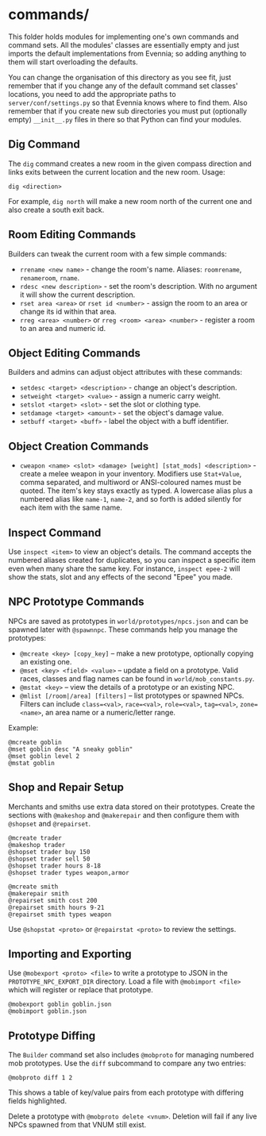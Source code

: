 # commands/

This folder holds modules for implementing one's own commands and
command sets. All the modules' classes are essentially empty and just
imports the default implementations from Evennia; so adding anything
to them will start overloading the defaults. 

You can change the organisation of this directory as you see fit, just
remember that if you change any of the default command set classes'
locations, you need to add the appropriate paths to
`server/conf/settings.py` so that Evennia knows where to find them.
Also remember that if you create new sub directories you must put
(optionally empty) `__init__.py` files in there so that Python can
find your modules.

## Dig Command

The `dig` command creates a new room in the given compass direction and
links exits between the current location and the new room. Usage:

```
dig <direction>
```

For example, `dig north` will make a new room north of the current one
and also create a south exit back.

## Room Editing Commands

Builders can tweak the current room with a few simple commands:

* `rrename <new name>` - change the room's name. Aliases: `roomrename`,
  `renameroom`, `rname`.
* `rdesc <new description>` - set the room's description. With no
  argument it will show the current description.
* `rset area <area>` or `rset id <number>` - assign the room to an
  area or change its id within that area.
* `rreg <area> <number>` or `rreg <room> <area> <number>` - register a
  room to an area and numeric id.

## Object Editing Commands

Builders and admins can adjust object attributes with these commands:

* `setdesc <target> <description>` - change an object's description.
* `setweight <target> <value>` - assign a numeric carry weight.
* `setslot <target> <slot>` - set the slot or clothing type.
* `setdamage <target> <amount>` - set the object's damage value.
* `setbuff <target> <buff>` - label the object with a buff identifier.

## Object Creation Commands

* `cweapon <name> <slot> <damage> [weight] [stat_mods] <description>` - create a
  melee weapon in your inventory. Modifiers use `Stat+Value`, comma separated,
  and multiword or ANSI-coloured names must be quoted. The item's key stays
  exactly as typed. A
  lowercase alias plus a numbered alias like `name-1`, `name-2`, and so forth is
  added silently for each item with the same name.

## Inspect Command

Use `inspect <item>` to view an object's details. The command accepts the
numbered aliases created for duplicates, so you can inspect a specific item
even when many share the same key. For instance, `inspect epee-2` will show the
stats, slot and any effects of the second "Epee" you made.

## NPC Prototype Commands

NPCs are saved as prototypes in `world/prototypes/npcs.json` and can be
spawned later with `@spawnnpc`. These commands help you manage the prototypes:

* `@mcreate <key> [copy_key]` – make a new prototype, optionally copying an
  existing one.
* `@mset <key> <field> <value>` – update a field on a prototype. Valid races,
  classes and flag names can be found in `world/mob_constants.py`.
* `@mstat <key>` – view the details of a prototype or an existing NPC.
* `@mlist [/room|/area] [filters]` – list prototypes or spawned NPCs. Filters can
  include `class=<val>`, `race=<val>`, `role=<val>`, `tag=<val>`, `zone=<name>`,
  an area name or a numeric/letter range.

Example:

```text
@mcreate goblin
@mset goblin desc "A sneaky goblin"
@mset goblin level 2
@mstat goblin
```

## Shop and Repair Setup

Merchants and smiths use extra data stored on their prototypes. Create the
sections with `@makeshop` and `@makerepair` and then configure them with
`@shopset` and `@repairset`.

```text
@mcreate trader
@makeshop trader
@shopset trader buy 150
@shopset trader sell 50
@shopset trader hours 8-18
@shopset trader types weapon,armor

@mcreate smith
@makerepair smith
@repairset smith cost 200
@repairset smith hours 9-21
@repairset smith types weapon
```

Use `@shopstat <proto>` or `@repairstat <proto>` to review the settings.


## Importing and Exporting

Use `@mobexport <proto> <file>` to write a prototype to JSON in the
`PROTOTYPE_NPC_EXPORT_DIR` directory. Load a file with
`@mobimport <file>` which will register or replace that prototype.

```text
@mobexport goblin goblin.json
@mobimport goblin.json
```

## Prototype Diffing

The `Builder` command set also includes `@mobproto` for managing
numbered mob prototypes. Use the `diff` subcommand to compare any two
entries:

```text
@mobproto diff 1 2
```

This shows a table of key/value pairs from each prototype with differing
fields highlighted.

Delete a prototype with `@mobproto delete <vnum>`. Deletion will fail if any
live NPCs spawned from that VNUM still exist.
